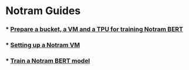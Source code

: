 # Notram Guides

### * [Prepare a bucket, a VM and a TPU for training Notram BERT](https://github.com/NBAiLab/notram/blob/master/setting_up_machines_for_training.md)
### * [Setting up a Notram VM](https://github.com/NBAiLab/notram/blob/master/set_up_vm.md)
### * [Train a Notram BERT model](https://github.com/NBAiLab/notram/blob/master/start_training.md)
